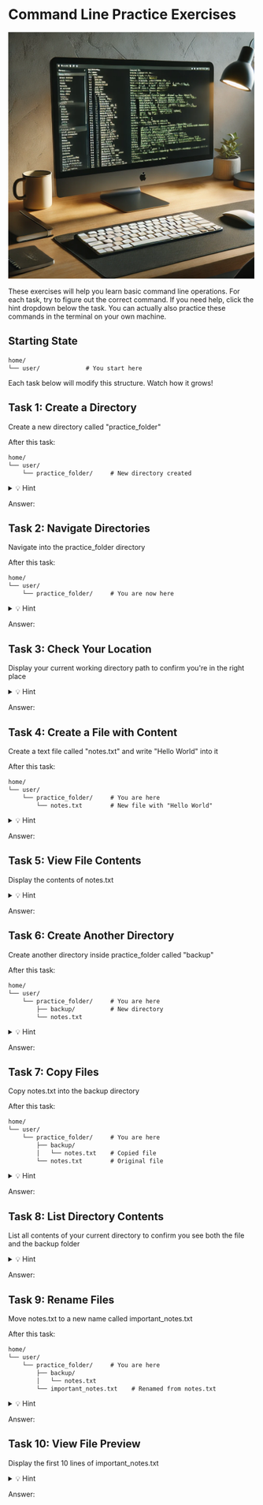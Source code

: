 # Command Line Practice Exercises

<img src="./assets/terminal.webp" alt="Terminal" width="500">

These exercises will help you learn basic command line operations. For each task, try to figure out the correct command. If you need help, click the hint dropdown below the task. You can actually also practice these commands in the terminal on your own machine.

## Starting State
```
home/
└── user/             # You start here
```

Each task below will modify this structure. Watch how it grows!

## Task 1: Create a Directory
Create a new directory called "practice_folder"

After this task:
```
home/
└── user/
    └── practice_folder/     # New directory created
```

<details>
<summary>💡 Hint</summary>
Use the `mkdir` command to create a new directory.
</details>

Answer: 

## Task 2: Navigate Directories
Navigate into the practice_folder directory

After this task:
```
home/
└── user/
    └── practice_folder/     # You are now here
```

<details>
<summary>💡 Hint</summary>
Use the `cd` command to change directories.
</details>

Answer: 

## Task 3: Check Your Location
Display your current working directory path to confirm you're in the right place

<details>
<summary>💡 Hint</summary>
The `pwd` command will show your current directory path.
</details>

Answer: 

## Task 4: Create a File with Content
Create a text file called "notes.txt" and write "Hello World" into it

After this task:
```
home/
└── user/
    └── practice_folder/     # You are here
        └── notes.txt        # New file with "Hello World"
```

<details>
<summary>💡 Hint</summary>
Use `echo "Hello World" > notes.txt` to create and write to a file.
</details>

Answer: 

## Task 5: View File Contents
Display the contents of notes.txt

<details>
<summary>💡 Hint</summary>
The `cat` command will show you the contents of a file.
</details>

Answer: 

## Task 6: Create Another Directory
Create another directory inside practice_folder called "backup"

After this task:
```
home/
└── user/
    └── practice_folder/     # You are here
        ├── backup/          # New directory
        └── notes.txt
```

<details>
<summary>💡 Hint</summary>
Use `mkdir` again to create the backup directory.
</details>

Answer: 

## Task 7: Copy Files
Copy notes.txt into the backup directory

After this task:
```
home/
└── user/
    └── practice_folder/     # You are here
        ├── backup/
        │   └── notes.txt    # Copied file
        └── notes.txt        # Original file
```

<details>
<summary>💡 Hint</summary>
The `cp` command copies files from one location to another.
</details>

Answer: 

## Task 8: List Directory Contents
List all contents of your current directory to confirm you see both the file and the backup folder

<details>
<summary>💡 Hint</summary>
The `ls` command lists directory contents.
</details>

Answer: 

## Task 9: Rename Files
Move notes.txt to a new name called important_notes.txt

After this task:
```
home/
└── user/
    └── practice_folder/     # You are here
        ├── backup/
        │   └── notes.txt
        └── important_notes.txt    # Renamed from notes.txt
```

<details>
<summary>💡 Hint</summary>
The `mv` command can rename files.
</details>

Answer: 

## Task 10: View File Preview
Display the first 10 lines of important_notes.txt

<details>
<summary>💡 Hint</summary>
The `head` command shows the beginning of a file.
</details>

Answer: 

